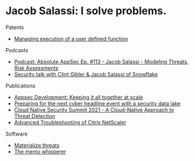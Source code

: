 # Jacob Salassi: I solve problems.

Patents
* [Managing execution of a user defined function](https://patents.justia.com/patent/11295009)

Podcasts
* [Podcast: Absolute AppSec Ep. #113 - Jacob Salassi - Modeling Threats, Risk Assessments](https://www.youtube.com/watch?v=LE1E0MO56LY)
* [Security talk with Clint Gibler & Jacob Salassi of Snowflake](https://www.youtube.com/watch?v=_hi51tBJGOg)

Publications
* [Appsec Development: Keeping it all together at scale](https://semgrep.dev/blog/2021/appsec-development-keeping-it-all-together-at-scale#where-we’re-headed)
* [Preparing for the next cyber headline event with a security data lake](https://www.snowflake.com/webinar/thought-leadership/preparing-for-the-next-cyber-event-with-a-security-data-lake/)
* [Cloud Native Security Summit 2021 - A Cloud-Native Approach to Threat Detection](https://www.brighttalk.com/webcast/18402/483304)
* [Advanced Troubleshooting of Citrix NetScaler](https://support.citrix.com/article/CTX121092/advanced-troubleshooting-of-citrix-netscaler)

Software
* [Materialize threats](https://github.com/secmerc/materialize-threats/)
* [The memo whisperer](https://github.com/secmerc/the-memo-whisperer)